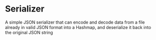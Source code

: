 # Serializer
A simple JSON serializer that can encode and decode data from a file already in valid JSON format into a Hashmap, and deserialize it back into the original JSON string
